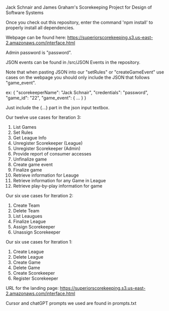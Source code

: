 Jack Schnair and James Graham's Scorekeeping Project for Design of Software Systems

Once you check out this repository, enter the command 'npm install' to properly install all dependencies.

Webpage can be found here: https://superiorscorekeeping.s3.us-east-2.amazonaws.com/interface.html

Admin password is "password".

JSON events can be found in /src/JSON Events in the repository. 

Note that when pasting JSON into our "setRules" or "createGameEvent" use cases on the webpage you should only include the JSON that follows "game_event". 

ex: {
  "scorekeeperName": "Jack Schnair",
  "credentials": "password",
  "game_id": "22",
  "game_event": {
    ...
  }
}

Just include the {...} part in the json input textbox.

Our twelve use cases for Iteration 3:

1. List Games
2. Set Rules
3. Get League Info
4. Unregister Scorekeeper (League)
5. Unregister Scorekeeper (Admin)
6. Provide report of consumer accesses
7. Unfinalize game
8. Create game event
9. Finalize game
10. Retrieve information for Leauge
11. Retrieve information for any Game in League
12. Retrieve play-by-play information for game

Our six use cases for Iteration 2:
1. Create Team
2. Delete Team
3. List Leaugues
4. Finalize League
5. Assign Scorekeeper
6. Unassign Scorekeeper

Our six use cases for Iteration 1:
1. Create League
2. Delete League
3. Create Game
4. Delete Game
5. Create Scorekeeper
6. Register Scorekeeper

URL for the landing page: https://superiorscorekeeping.s3.us-east-2.amazonaws.com/interface.html

Cursor and chatGPT prompts we used are found in prompts.txt